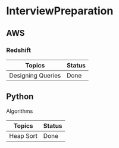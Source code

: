 # InterviewPreparation

## AWS

### Redshift

|Topics|Status|
|------|------|
|Designing Queries|Done|

## Python

Algorithms

|Topics|Status|
|------|------|
|Heap Sort|Done|

